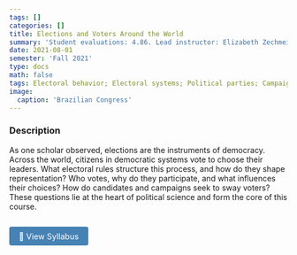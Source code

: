 ```yaml
---
tags: []
categories: []
title: Elections and Voters Around the World
summary: 'Student evaluations: 4.86. Lead instructor: Elizabeth Zechmeister'
date: 2021-08-01
semester: 'Fall 2021'
type: docs
math: false
tags: Electoral behavior; Electoral systems; Political parties; Campaigns
image:
  caption: 'Brazilian Congress'
---
```


### Description

As one scholar observed, elections are the instruments of democracy. Across the world, citizens in democratic systems vote to choose their leaders. What electoral rules structure this process, and how do they shape representation? Who votes, why do they participate, and what influences their choices? How do candidates and campaigns seek to sway voters? These questions lie at the heart of political science and form the core of this course.

<a href="https://drive.google.com/file/d/1jpWlfb-3gOrggDXhDmU3BU8IOIo-IozN/view?usp=sharing" target="_blank" style="display:inline-block; margin-top:1em; padding:0.6em 1.2em; font-size:0.9rem; color:white; background-color:#4682b4; border-radius:4px; text-decoration:none;">
📄 View Syllabus
</a>